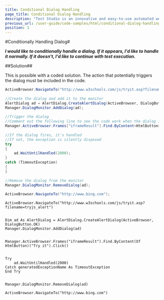 ```yaml
---
title: Conditional Dialog Handling
page_title: Conditional Dialog Handling
description: "Test Studio is an innovative and easy-to-use automated web, WPF and load testing solution. Test Studio tests support essential technologies like ASP.NET AJAX, Silverlight, PHP and MVC. HTML5, Testing framework, functional testing, performance testing, load testing, exploratory testing, manual testing."
previous_url: /user-guide/code-samples/html/conditional-dialog-handling.aspx, /user-guide/code-samples/html/conditional-dialog-handling
position: 1
---
```

#Conditionally Handling Dialog#

***I would like to conditionally handle a dialog. If it appears, I'd like to handle it normally. If it doesn't, I'd like to continue with test execution.***

##Solution##

This is possible with a coded solution. The action that potentially triggers the dialog must be included in the code.

```C#
ActiveBrowser.NavigateTo("http://www.w3schools.com/js/tryit.asp?filename=tryjs_alert");
 
//Create the dialog and add it to the monitor
AlertDialog ad = AlertDialog.CreateAlertDialog(ActiveBrowser, DialogButton.OK);
Manager.DialogMonitor.AddDialog(ad);
 
//Trigger the dialog
//Comment out the following line to see the code work when the dialog isn't fired
Manager.ActiveBrowser.Frames["iframeResult"].Find.ByContent<HtmlButton>("Try it").Click();
 
//If the dialog fires, it's handled
//If not, the exception is silently disposed
try
{
    ad.WaitUntilHandled(2000);
}
catch (TimeoutException)
{
}
 
//Remove the dialog from the monitor
Manager.DialogMonitor.RemoveDialog(ad);
 
ActiveBrowser.NavigateTo("http://www.bing.com");
```
```VB
ActiveBrowser.NavigateTo("http://www.w3schools.com/js/tryit.asp?filename=tryjs_alert")
 

Dim ad As AlertDialog = AlertDialog.CreateAlertDialog(ActiveBrowser, DialogButton.OK)
Manager.DialogMonitor.AddDialog(ad)
 

Manager.ActiveBrowser.Frames("iframeResult").Find.ByContent(Of HtmlButton)("Try it").Click()
 

Try
    ad.WaitUntilHandled(2000)
Catch generatedExceptionName As TimeoutException
End Try
 

Manager.DialogMonitor.RemoveDialog(ad)
 
ActiveBrowser.NavigateTo("http://www.bing.com")
```

